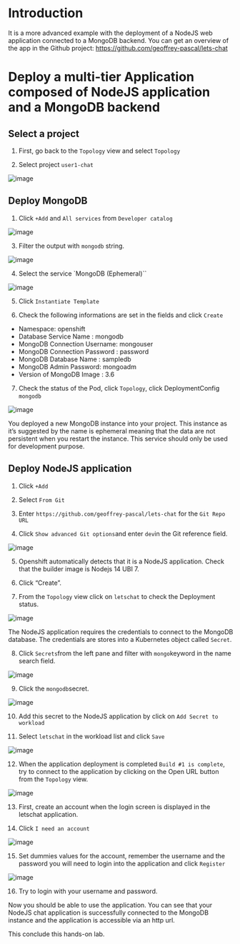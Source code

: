 # Introduction

It is a more advanced example with the deployment of a NodeJS web application connected to a MongoDB backend.
You can get an overview of the app in the Github project: https://github.com/geoffrey-pascal/lets-chat

#	Deploy a multi-tier Application composed of NodeJS application and a MongoDB backend

## Select a project

1. First, go back to the `Topology` view and select `Topology`

2. Select project `user1-chat`

![image](images/1.png)


## Deploy MongoDB

1. Click `+Add` and `All services` from `Developer catalog`

![image](images/2.png)

3. Filter the output with `mongodb` string.

![image](images/3.png)

4. Select the service `MongoDB (Ephemeral)``

![image](images/4.png)

5. Click `Instantiate Template`

6. Check the following informations are set in the fields and click `Create`

*	Namespace: openshift
*	Database Service Name : mongodb
*	MongoDB Connection Username: mongouser
*	MongoDB Connection Password : password
*	MongoDB Database Name : sampledb
*	MongoDB Admin Password: mongoadm
*	Version of MongoDB Image : 3.6

7. Check the status of the Pod, click `Topology`, click DeploymentConfig `mongodb`

![image](images/5.png)

You deployed a new MongoDB instance into your project. This instance as it’s suggested by the name is ephemeral meaning that the data are not persistent when you restart the instance. This service should only be used for development purpose.

##	Deploy NodeJS application

1. Click `+Add`

2. Select `From Git`

3. Enter `https://github.com/geoffrey-pascal/lets-chat` for the `Git Repo URL`

4. Click `Show advanced Git options`and enter `dev`in the Git reference field.

![image](images/6.png)

5. Openshift automatically detects that it is a NodeJS application. Check that the builder image is Nodejs 14 UBI 7.

6. Click “Create”.

7. From the `Topology` view click on `letschat` to check the Deployment status.

![image](images/7.png)

The NodeJS application requires the credentials to connect to the MongoDB database. The credentials are stores into a Kubernetes object called `Secret`.

8. Click `Secrets`from the left pane and filter with `mongo`keyword in the name search field.

![image](images/9.png)

9. Click the `mongodb`secret.

![image](images/10.png)

10. Add this secret to the NodeJS application by click on `Add Secret to workload`

11. Select `letschat` in the workload list and click `Save`

![image](images/11.png)

12. When the application deployment is completed `Build #1 is complete`, try to connect to the application by clicking on the Open URL button from the `Topology` view.

![image](images/8.png)

13. First, create an account when the login screen is displayed in the letschat application.

14. Click `I need an account`

![image](images/12.png)

15. Set dummies values for the account, remember the username and the password you will need to login into the application and click `Register`

![image](images/13.png)

16. Try to login with your username and password.

Now you should be able to use the application. You can see that your NodeJS chat application is successfully connected to the MongoDB instance and the application is accessible via an http url.

This conclude this hands-on lab.
